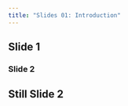 ```yaml
---
title: "Slides 01: Introduction"
---
```


<section>

# Slide 1

</section>

<section>

<section>

# Slide 2

</section>

<section>

## Still Slide 2

</section>

</section>
